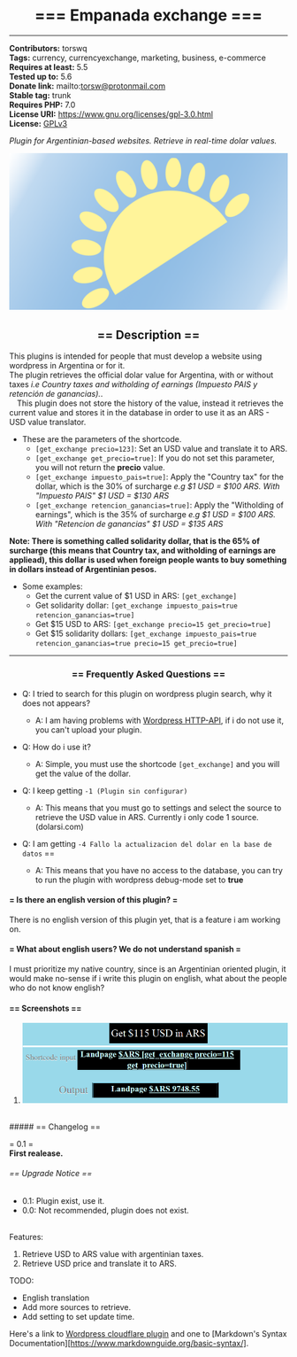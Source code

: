 <h1 align=center> === Empanada exchange ===</h1>
<hr/>

**Contributors:** torswq  
**Tags:** currency, currencyexchange, marketing, business, e-commerce  
**Requires at least:** 5.5  
**Tested up to:** 5.6  
**Donate link:** mailto:torsw@protonmail.com  
**Stable tag:** trunk  
**Requires PHP:** 7.0  
**License URI:** https://www.gnu.org/licenses/gpl-3.0.html  
**License:** [GPLv3](LICENSE)  
  
*Plugin for Argentinian-based websites. Retrieve in real-time dolar values.*
  
![Empanada exchange logo](assets/empanada_exchange_iso-720p.png)
<h2 align=center>== Description ==</h2>

This plugins is intended for people that must develop a website using wordpress in Argentina or for it.  
The plugin retrieves the official dolar value for Argentina, with or without taxes 
*i.e Country taxes and witholding of earnings (Impuesto PAIS y retención de ganancias).*.  
&emsp;This plugin does not store the history of the value, instead it retrieves the current value and stores it 
in the database in order to use it as an ARS - USD value translator.  
  
* These are the parameters of the shortcode.
	- `[get_exchange precio=123]`: Set an USD value and translate it to ARS.
	- `[get_exchange get_precio=true]`: If you do not set this parameter, you will not return the **precio** value.
	- `[get_exchange impuesto_pais=true]`: Apply the "Country tax" for the dollar, which is the 30% of surcharge *e.g $1 USD = $100 ARS. With "Impuesto PAIS" $1 USD = $130 ARS*
	- `[get_exchange retencion_ganancias=true]`: Apply the "Witholding of earnings", which is the 35% of surcharge *e.g $1 USD = $100 ARS. With "Retencion de ganancias" $1 USD = $135 ARS*
  
**Note: There is something called solidarity dollar, that is the 65% of surcharge (this means that Country tax, and witholding of earnings are appliead), this dollar is used when foreign people wants to buy something in dollars instead of Argentinian pesos.** 
  
* Some examples:
	- Get the current value of $1 USD in ARS: `[get_exchange]`
	- Get solidarity dollar: `[get_exchange impuesto_pais=true retencion_ganancias=true]`
	- Get $15 USD to ARS: `[get_exchange precio=15 get_precio=true]`
	- Get $15 solidarity dollars: `[get_exchange impuesto_pais=true retencion_ganancias=true precio=15 get_precio=true]`
  
------------------
<h3 align=center>== Frequently Asked Questions ==</h3>

* Q: I tried to search for this plugin on wordpress plugin search, why it does not appears?
	- A: I am having problems with [Wordpress HTTP-API](https://developer.wordpress.org/plugins/http-api/), if i do not use it, you can't upload your plugin.
  
* Q: How do i use it?
	- A: Simple, you must use the shortcode `[get_exchange]` and you will get the value of the dollar.  
  
* Q: I keep getting `-1 (Plugin sin configurar)`
	- A: This means that you must go to settings and select the source to retrieve the USD value in ARS. Currently i only code 1 source. (dolarsi.com)

* Q: I am getting `-4 Fallo la actualizacion del dolar en la base de datos` ==
	- A: This means that you have no access to the database, you can try to run the plugin with wordpress debug-mode set to **true**

#### = Is there an english version of this plugin? =
  
There is no english version of this plugin yet, that is a feature i am working on.
<br>
#### = What about english users? We do not understand spanish =
  
I must prioritize my native country, since is an Argentinian oriented plugin, it would make no-sense if i write this plugin on english, 
what about the people who do not know english?
<br>
#### == Screenshots ==

1. ![Example number one on how to use this plugin](assets/screenshot-1.png)
<br>
##### == Changelog ==
  
= 0.1 =<br>
**First realease.**
  
###### == Upgrade Notice ==
* 0.1: Plugin exist, use it. 
* 0.0: Not recommended, plugin does not exist.
<br>
Features:

1. Retrieve USD to ARS value with argentinian taxes.
2. Retrieve USD price and translate it to ARS.
  
TODO:
  
* English translation
* Add more sources to retrieve.
* Add setting to set update time.
  
Here's a link to [Wordpress cloudflare plugin](https://wordpress.org/plugins/cloudflare/) and one to [Markdown's Syntax Documentation][https://www.markdownguide.org/basic-syntax/].
  
[markdown syntax]: https://daringfireball.net/projects/markdown/syntax
